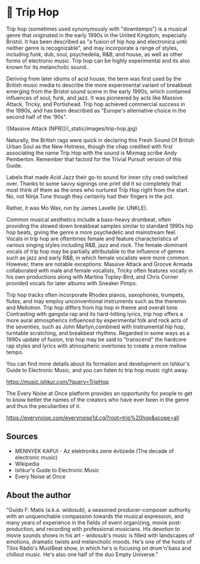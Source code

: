 # 🎼 Trip Hop

Trip hop (sometimes used synonymously with "downtempo") is a musical genre that originated in the early 1990s in the United Kingdom, especially Bristol. It has been described as "a fusion of hip hop and electronica until neither genre is recognizable", and may incorporate a range of styles, including funk, dub, soul, psychedelia, R&B, and house, as well as other forms of electronic music. Trip hop can be highly experimental and its also known for its melancholic sound..

Deriving from later idioms of acid house, the term was first used by the British music media to describe the more experimental variant of breakbeat emerging from the Bristol sound scene in the early 1990s, which contained influences of soul, funk, and jazz. It was pioneered by acts like Massive Attack, Tricky, and Portishead. Trip hop achieved commercial success in the 1990s, and has been described as "Europe's alternative choice in the second half of the '90s".

![Massive Attack (NPR)])(_static/images/trip-hop.jpg)

Naturally, the British rags were quick in declaring this Fresh Sound Of British Urban Soul as the New Hotness, though the chap credited with first associating the name Trip Hop with the sound is Mixmag scribe Andy Pemberton. Remember that factoid for the Trivial Pursuit version of this Guide.

Labels that made Acid Jazz their go-to sound for inner city cred switched over. Thanks to some savvy signings one print did it so completely that most think of them as the ones who nurtured Trip Hop right from the start. No, not Ninja Tune though they certainly had their fingers in the pot.

Rather, it was Mo Wax, run by James Lavelle (ie: UNKLE).

Common musical aesthetics include a bass-heavy drumbeat, often providing the slowed down breakbeat samples similar to standard 1990s hip hop beats, giving the genre a more psychedelic and mainstream feel. Vocals in trip hop are oftentimes female and feature characteristics of various singing styles including R&B, jazz and rock. The female-dominant vocals of trip hop may be partially attributable to the influence of genres such as jazz and early R&B, in which female vocalists were more common. However, there are notable exceptions: Massive Attack and Groove Armada collaborated with male and female vocalists, Tricky often features vocally in his own productions along with Martina Topley-Bird, and Chris Corner provided vocals for later albums with Sneaker Pimps.

Trip hop tracks often incorporate Rhodes pianos, saxophones, trumpets, flutes, and may employ unconventional instruments such as the theremin and Mellotron. Trip hop differs from hip hop in theme and overall tone. Contrasting with gangsta rap and its hard-hitting lyrics, trip hop offers a more aural atmospherics influenced by experimental folk and rock acts of the seventies, such as John Martyn,combined with instrumental hip hop, turntable scratching, and breakbeat rhythms. Regarded in some ways as a 1990s update of fusion, trip hop may be said to "transcend" the hardcore rap styles and lyrics with atmospheric overtones to create a more mellow tempo.

You can find more details about its formation and development on Ishkur's Guide to Electronic Music, and you can listen to trip hop music right away.

https://music.ishkur.com/?query=TripHop

The Every Noise at Once platform provides an opportunity for people to get to know better the names of the creators who have ever been in the genre and thus the peculiarities of it.

https://everynoise.com/everynoise1d.cgi?root=trip%20hop&scope=all

## Sources

- MENNYEK KAPUI - Az elektroniks zene évtizede (The decade of electronic music)
- Wikipedia
- Ishkur's Guide to Electronic Music
- Every Noise at Once

## About the author

"Guido F. Matis (a.k.a. widosub), a seasoned producer-composer authority with an unquenchable compassion towards the musical expression, and many years of experience in the fields of event organizing, movie post-production, and recording with professional musicians. His devotion to movie sounds shows in his art - widosub's music is filled with landscapes of emotions, dramatic twists and melancholic moods. He's one of the hosts of Tilos Rádió's MustBeat show, in which he's is focusing on drum'n'bass and chillout music. He's also one half of the duo Empty Universe."
